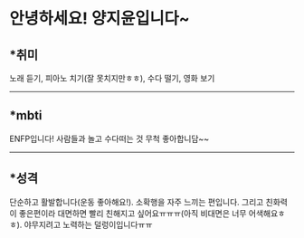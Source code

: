 안녕하세요! 양지윤입니다~
============
*취미
---------
노래 듣기, 피아노 치기(잘 못치지만ㅎㅎ), 수다 떨기, 영화 보기
_______
*mbti
------
ENFP입니다! 사람들과 놀고 수다떠는 것 무척 좋아합니담~~
______
*성격
------
단순하고 활발합니다(운동 좋아해요!). 소확행을 자주 느끼는 편입니다. 그리고 친화력이 좋은편이라 대면하면 빨리 친해지고 싶어요ㅠㅠㅠ(아직 비대면은 너무 어색해요ㅎㅎ). 야무지려고 노력하는 덜렁이입니다ㅠㅠ
